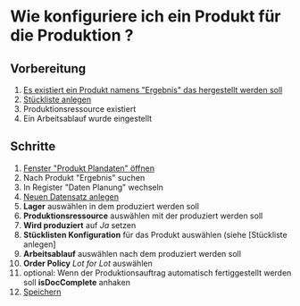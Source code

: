 ---
---
# Wie konfiguriere ich ein Produkt für die Produktion ?
## Vorbereitung
1. [Es existiert ein Produkt namens "Ergebnis" das hergestellt werden soll](Howto_DE_Wie_lege_ich_ein_neues_Produkt_an.md)
1. [Stückliste anlegen](Howto_DE_Wie_erstelle_ich_eine_Rezeptur_Stückliste.md)
1. Produktionsressource existiert
1. Ein Arbeitsablauf wurde eingestellt

## Schritte
1. [Fenster "Produkt Plandaten" öffnen](Howto_DE_Wie_finde_und_öffne_ich_ein_Fenster.md)
1. Nach Produkt "Ergebnis" suchen
1. In Register "Daten Planung" wechseln
1. [Neuen Datensatz anlegen](Howto_DE_Wie_lege_ich_einen_neuen_datensatz_an.md)
1. __Lager__ auswählen in dem produziert werden soll
1. __Produktionsressource__ auswählen mit der produziert werden soll
1. __Wird produziert__ auf _Ja_ setzen
1. __Stücklisten Konfiguration__ für das Produkt auswählen (siehe [Stückliste anlegen] 
1. __Arbeitsablauf__ auswählen nach dem produziert werden soll
1. __Order Policy__ _Lot for Lot_ auswählen
1. optional: Wenn der Produktionsauftrag automatisch fertiggestellt werden soll __isDocComplete__ anhaken
1. [Speichern](Howto_DE_Wie_lege_ich_einen_neuen_datensatz_an.md)
